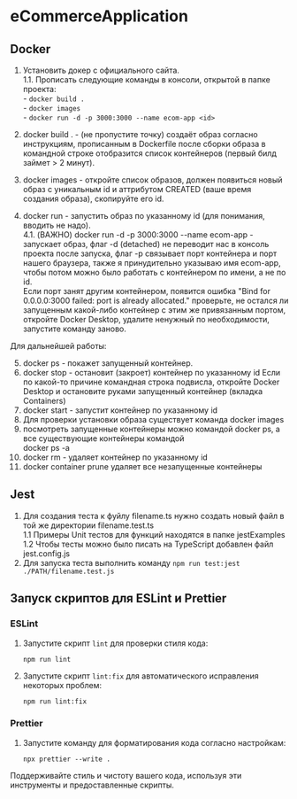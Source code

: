 # eCommerceApplication

## Docker

1. Установить докер с официального сайта.\
    1.1. Прописать следующие команды в консоли, открытой в папке проекта:\
        - `docker build .`\
        - `docker images`\
        - `docker run -d -p 3000:3000 --name ecom-app <id>`

2. docker build . - (не пропустите точку) создаёт образ согласно инструкциям, прописанным в Dockerfile
  после сборки образа в командной строке отобразится список контейнеров (первый билд займет > 2 минут).
3. docker images - откройте список образов, должен появиться новый образ с уникальным id и аттрибутом CREATED (ваше время создания образа), скопируйте его id.
4. docker run <id> - запустить образ по указанному id (для понимания, вводить не надо).\
    4.1. (ВАЖНО) docker run -d -p 3000:3000 --name ecom-app <id> - запускает образ, флаг -d (detached) не переводит нас в консоль проекта после запуска, флаг -p связывает порт контейнера и порт нашего браузера, также я принудительно указываю имя ecom-app, чтобы потом можно было работать с контейнером по имени, а не по id.\
    Если порт занят другим контейнером, появится ошибка "Bind for 0.0.0.0:3000 failed: port is already allocated." проверьте, не остался ли запущенным какой-либо контейнер с этим же привязанным портом, откройте Docker Desktop, удалите ненужный по необходимости, запустите команду заново.

Для дальнейшей работы:

5. docker ps  - покажет запущенный контейнер.
6. docker stop <id> - остановит (закроет) контейнер по указанному id
  Если по какой-то причине командная строка подвисла, откройте Docker Desktop и остановите руками запущенный контейнер (вкладка Containers)
7. docker start <id> - запустит контейнер по указанному id
8. Для проверки установки образа существует команда docker images
9. посмотреть запущенные контейнеры можно командой docker ps, а все существующие контейнеры командой\
docker ps -a
10. docker rm <id> - удаляет контейнер по указанному id
11. docker container prune удаляет все незапущенные контейнеры

## Jest

1. Для создания теста к фуйлу filename.ts нужно создать новый файл в той же директории filename.test.ts\
    1.1 Примеры Unit тестов для функций находятся в папке jestExamples\
    1.2 Чтобы тесты можно было писать на TypeScript добавлен файл jest.config.js
2. Для запуска теста выполнить команду `npm run test:jest ./PATH/filename.test.js`

## Запуск скриптов для ESLint и Prettier

### ESLint

1. Запустите скрипт `lint` для проверки стиля кода:
    ```shell
    npm run lint
    ```

2. Запустите скрипт `lint:fix` для автоматического исправления некоторых проблем:
    ```shell
    npm run lint:fix
    ```

### Prettier

1. Запустите команду для форматирования кода согласно настройкам:
    ```shell
    npx prettier --write .
    ```

Поддерживайте стиль и чистоту вашего кода, используя эти инструменты и предоставленные скрипты.
